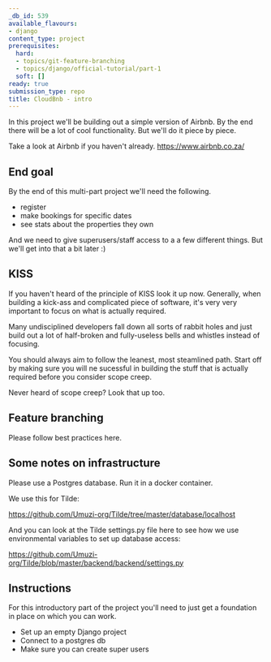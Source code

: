 ```yaml
---
_db_id: 539
available_flavours:
- django
content_type: project
prerequisites:
  hard:
  - topics/git-feature-branching
  - topics/django/official-tutorial/part-1
  soft: []
ready: true
submission_type: repo
title: CloudBnb - intro
---
```


In this project we'll be building out a simple version of Airbnb. By the end there will be a lot of cool functionality. But we'll do it piece by piece.

Take a look at Airbnb if you haven't already. https://www.airbnb.co.za/

## End goal

By the end of this multi-part project we'll need the following.

- register
- make bookings for specific dates
- see stats about the properties they own

And we need to give superusers/staff access to a a few different things. But we'll get into that a bit later :)

## KISS

If you haven't heard of the principle of KISS look it up now. Generally, when building a kick-ass and complicated piece of software, it's very very important to focus on what is actually required.

Many undisciplined developers fall down all sorts of rabbit holes and just build out a lot of half-broken and fully-useless bells and whistles instead of focusing.

You should always aim to follow the leanest, most steamlined path. Start off by making sure you will ne sucessful in building the stuff that is actually required before you consider scope creep.

Never heard of scope creep? Look that up too.

## Feature branching

Please follow best practices here.

## Some notes on infrastructure

Please use a Postgres database. Run it in a docker container.

We use this for Tilde:

https://github.com/Umuzi-org/Tilde/tree/master/database/localhost

And you can look at the Tilde settings.py file here to see how we use environmental variables to set up database access:

https://github.com/Umuzi-org/Tilde/blob/master/backend/backend/settings.py

## Instructions

For this introductory part of the project you'll need to just get a foundation in place on which you can work.

- Set up an empty Django project
- Connect to a postgres db
- Make sure you can create super users